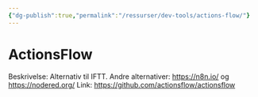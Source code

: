 ```yaml
---
{"dg-publish":true,"permalink":"/ressurser/dev-tools/actions-flow/"}
---
```

# ActionsFlow

Beskrivelse: Alternativ til IFTT. 
Andre alternativer: https://n8n.io/ og https://nodered.org/
Link: https://github.com/actionsflow/actionsflow